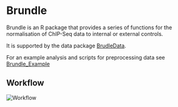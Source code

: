 # Brundle
Brundle is an R package that provides a series of functions for the normalisation of ChIP-Seq data
to internal or external controls. 

It is supported by the data package [BrudleData](https://github.com/andrewholding/BrundleData).

For an example analysis and scripts for preprocessing data see [Brundle_Example](https://github.com/andrewholding/Brundle_Example)

## Workflow

![Workflow](https://cdn.rawgit.com/andrewholding/Brundle_Example/master/images/workflow.svg)
